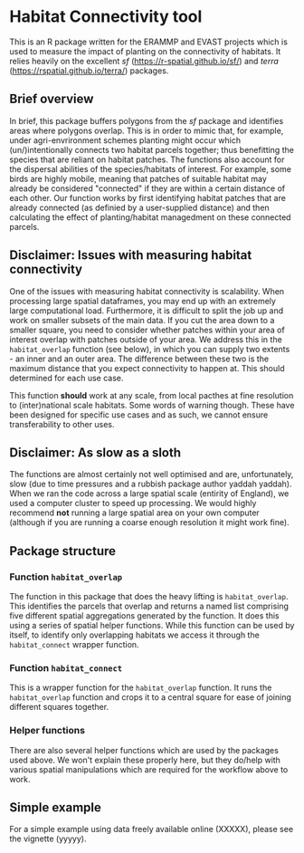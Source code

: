 # Habitat Connectivity tool

This is an R package written for the ERAMMP and EVAST projects which is used to measure the impact of planting on the connectivity of habitats. It relies heavily on the excellent _sf_ (https://r-spatial.github.io/sf/) and _terra_ (https://rspatial.github.io/terra/) packages. 

## Brief overview

In brief, this package buffers polygons from the _sf_ package and identifies areas where polygons overlap. This is in order to mimic that, for example, under agri-envrironment schemes planting might occur which (un/)intentionally connects two habitat parcels together; thus benefitting the species that are reliant on habitat patches. The functions also account for the dispersal abilities of the species/habitats of interest. For example, some birds are highly mobile, meaning that patches of suitable habitat may already be considered "connected" if they are within a certain distance of each other. Our function works by first identifying habitat patches that are already connected (as definied by a user-supplied distance) and then calculating the effect of planting/habitat managedment on these connected parcels.

## Disclaimer: Issues with measuring habitat connectivity

One of the issues with measuring habitat connectivity is scalability. When processing large spatial dataframes, you may end up with an extremely large computational load. Furthermore, it is difficult to split the job up and work on smaller subsets of the main data. If you cut the area down to a smaller square, you need to consider whether patches within your area of interest overlap with patches outside of your area. We address this in the `habitat_overlap` function (see below), in which you can supply two extents - an inner and an outer area. The difference between these two is the maximum distance that you expect connectivity to happen at. This should determined for each use case. 

This function **should** work at any scale, from local pacthes at fine resolution to (inter)national scale habitats. Some words of warning though. These have been designed for specific use cases and as such, we cannot ensure transferability to other uses.

## Disclaimer: As slow as a sloth 

The functions are almost certainly not well optimised and are, unfortunately, slow (due to time pressures and a rubbish package author yaddah yaddah). When we ran the code across a large spatial scale (entirity of England), we used a computer cluster to speed up processing. We would highly recommend **not** running a large spatial area on your own computer (although if you are running a coarse enough resolution it might work fine).

## Package structure

### Function `habitat_overlap`

The function in this package that does the heavy lifting is `habitat_overlap`. This identifies the parcels that overlap and returns a named list comprising five different spatial aggregations generated by the function. It does this using a series of spatial helper functions. While this function can be used by itself, to identify only overlapping habitats we access it through the `habitat_connect` wrapper function.

### Function `habitat_connect`

This is a wrapper function for the `habitat_overlap` function. It runs the `habitat_overlap` function and crops it to a central square for ease of joining different squares together.

### Helper functions

There are also several helper functions which are used by the packages used above. We won't explain these properly here, but they do/help with various spatial manipulations which are required for the workflow above to work.

## Simple example

For a simple example using data freely available online (XXXXX), please see the vignette (yyyyy). 


